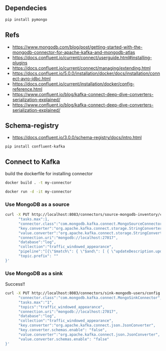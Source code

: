 ## Dependecies

```bash
pip install pymongo
```

## Refs

- https://www.mongodb.com/blog/post/getting-started-with-the-mongodb-connector-for-apache-kafka-and-mongodb-atlas
- https://docs.confluent.io/current/connect/userguide.html#installing-plugins
- https://docs.confluent.io/current/connect/managing/extending.html
- https://docs.confluent.io/5.0.0/installation/docker/docs/installation/connect-avro-jdbc.html
- https://docs.confluent.io/current/installation/docker/config-reference.html
- https://www.confluent.io/blog/kafka-connect-deep-dive-converters-serialization-explained/
- https://www.confluent.io/blog/kafka-connect-deep-dive-converters-serialization-explained/

## Schema-registry

- https://docs.confluent.io/3.0.0/schema-registry/docs/intro.html

```
pip install confluent-kafka
```

## Connect to Kafka

build the dockerfile for installing connector

```bash 
docker build . -t my-connector

docker run -d -it my-connector
```

### Use MongoDB as a source

```bash
curl -X PUT http://localhost:8083/connectors/source-mongodb-inventory/config -H "Content-Type: application/json" -d '{
      "tasks.max":1,
      "connector.class":"com.mongodb.kafka.connect.MongoSourceConnector",
      "key.converter":"org.apache.kafka.connect.storage.StringConverter",
      "value.converter":"org.apache.kafka.connect.storage.StringConverter",
      "connection.uri":"mongodb://localhost:27017",
      "database":"log",
      "collection":"traffic_windowed_appearance",
      "pipeline":"[{\"$match\": { \"$and\": [ { \"updateDescription.updatedFields.quantity\" : { \"$lte\": 5 } }, {\"operationType\": \"update\"}]}}]", 
      "topic.prefix": ""
}'
```

### Use MongoDB as a sink

Success!!

```bash
curl -X PUT http://localhost:8083/connectors/sink-mongodb-users/config -H "Content-Type: application/json" -d ' {
      "connector.class":"com.mongodb.kafka.connect.MongoSinkConnector",
      "tasks.max":"1",
      "topics":"traffic_windowed_appearance",
      "connection.uri":"mongodb://localhost:27017",
      "database":"log",
      "collection":"traffic_windowed_appearance",
      "key.converter":"org.apache.kafka.connect.json.JsonConverter",
      "key.converter.schemas.enable": "false",
      "value.converter":"org.apache.kafka.connect.json.JsonConverter",
      "value.converter.schemas.enable": "false"
}' 
```
